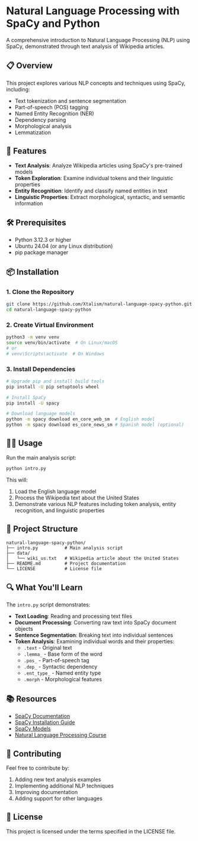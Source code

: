 # Natural Language Processing with SpaCy and Python

A comprehensive introduction to Natural Language Processing (NLP) using SpaCy, demonstrated through text analysis of Wikipedia articles.

## 📋 Overview

This project explores various NLP concepts and techniques using SpaCy, including:

- Text tokenization and sentence segmentation
- Part-of-speech (POS) tagging
- Named Entity Recognition (NER)
- Dependency parsing
- Morphological analysis
- Lemmatization

## 🚀 Features

- **Text Analysis**: Analyze Wikipedia articles using SpaCy's pre-trained models
- **Token Exploration**: Examine individual tokens and their linguistic properties
- **Entity Recognition**: Identify and classify named entities in text
- **Linguistic Properties**: Extract morphological, syntactic, and semantic information

## 🛠️ Prerequisites

- Python 3.12.3 or higher
- Ubuntu 24.04 (or any Linux distribution)
- pip package manager

## 📦 Installation

### 1. Clone the Repository

```bash
git clone https://github.com/Xtalism/natural-language-spacy-python.git
cd natural-language-spacy-python
```

### 2. Create Virtual Environment

```bash
python3 -m venv venv
source venv/bin/activate  # On Linux/macOS
# or
# venv\Scripts\activate  # On Windows
```

### 3. Install Dependencies

```bash
# Upgrade pip and install build tools
pip install -U pip setuptools wheel

# Install SpaCy
pip install -U spacy

# Download language models
python -m spacy download en_core_web_sm  # English model
python -m spacy download es_core_news_sm # Spanish model (optional)
```

## 🏃‍♂️ Usage

Run the main analysis script:
```bash
python intro.py
```

This will:
1. Load the English language model
2. Process the Wikipedia text about the United States
3. Demonstrate various NLP features including token analysis, entity recognition, and linguistic properties

## 📁 Project Structure

```
natural-language-spacy-python/
├── intro.py          # Main analysis script
├── data/
│   └── wiki_us.txt   # Wikipedia article about the United States
├── README.md         # Project documentation
└── LICENSE           # License file
```

## 🔍 What You'll Learn

The `intro.py` script demonstrates:

- **Text Loading**: Reading and processing text files
- **Document Processing**: Converting raw text into SpaCy document objects
- **Sentence Segmentation**: Breaking text into individual sentences
- **Token Analysis**: Examining individual words and their properties:
  - `.text` - Original text
  - `.lemma_` - Base form of the word
  - `.pos_` - Part-of-speech tag
  - `.dep_` - Syntactic dependency
  - `.ent_type_` - Named entity type
  - `.morph` - Morphological features

## 📚 Resources

- [SpaCy Documentation](https://spacy.io/)
- [SpaCy Installation Guide](https://spacy.io/usage)
- [SpaCy Models](https://spacy.io/models)
- [Natural Language Processing Course](https://course.spacy.io/)

## 🤝 Contributing

Feel free to contribute by:
1. Adding new text analysis examples
2. Implementing additional NLP techniques
3. Improving documentation
4. Adding support for other languages

## 📄 License

This project is licensed under the terms specified in the LICENSE file.